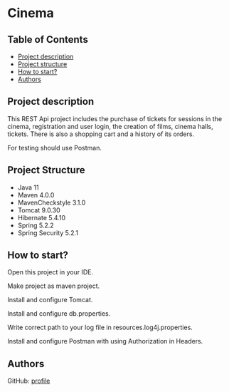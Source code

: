 # Cinema

## Table of Contents
* [Project description](#description)
* [Project structure](#structure)
* [How to start?](#start)
* [Authors](#authors)

## <a name="description"></a>Project description
This REST Api project includes the purchase of tickets for sessions in the cinema, registration and user login, the creation of films, cinema halls, tickets. There is also a shopping cart and a history of its orders.

For testing should use Postman.
## <a name="structure"></a>Project Structure
* Java 11
* Maven 4.0.0
* MavenCheckstyle 3.1.0
* Tomcat 9.0.30
* Hibernate 5.4.10
* Spring 5.2.2
* Spring Security 5.2.1

## <a name="start"></a>How to start?
Open this project in your IDE.

Make project as maven project.

Install and configure Tomcat.

Install and configure db.properties.

Write correct path to your log file in resources.log4j.properties.

Install and configure Postman with using Authorization in Headers. 
## <a name="authors"></a>Authors
GitHub: [profile](https://github.com/Riptod)

